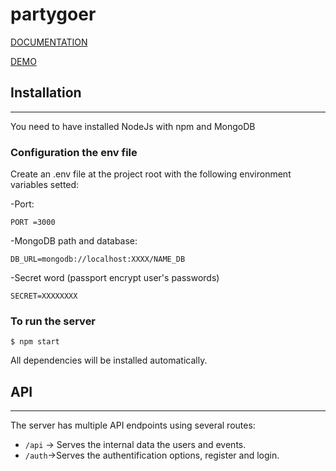 # partygoer


[DOCUMENTATION](docs)

[DEMO](https://partygoer.surge.sh)


## Installation
-----

You need to have installed NodeJs with npm and MongoDB


### Configuration the env file

Create an .env file at the project root with the following environment variables setted:

-Port:

```
PORT =3000
```

-MongoDB path and database:

```
DB_URL=mongodb://localhost:XXXX/NAME_DB
```

-Secret word (passport encrypt user's passwords)

```
SECRET=XXXXXXXX
```

### To run the server

```
$ npm start
```

All dependencies will be installed automatically.

## API
----

The server has multiple API endpoints using several routes:

- ````/api```` -> Serves the internal data the users and events.
- ```/auth```->Serves the authentification options, register and login.

